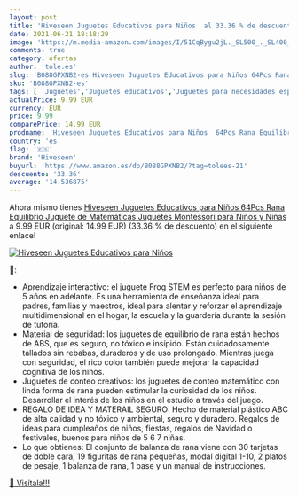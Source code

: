 ```yaml
---
layout: post
title: 'Hiveseen Juguetes Educativos para Niños  al 33.36 % de descuento'
date: 2021-06-21 18:18:29
image: 'https://m.media-amazon.com/images/I/51CqBygu2jL._SL500_._SL400_.jpg'
comments: true
category: ofertas
author: 'tole.es'
slug: 'B088GPXNB2-es Hiveseen Juguetes Educativos para Niños 64Pcs Rana...'
sku: 'B088GPXNB2-es'
tags: [ 'Juguetes','Juguetes educativos','Juguetes para necesidades especiales','Juguetes y juegos','hiveseen','juguetes', ]
actualPrice: 9.99 EUR
currency: EUR
price: 9.99
comparePrice: 14.99 EUR
prodname: 'Hiveseen Juguetes Educativos para Niños  64Pcs Rana Equilibrio Juguete de Matemáticas  Juguetes Montessori para Niños y Niñas'
country: 'es'
flag: '🇪🇸'
brand: 'Hiveseen'
buyurl: 'https://www.amazon.es/dp/B088GPXNB2/?tag=tolees-21'
descuento: '33.36'
average: '14.536875'
---
```


Ahora mismo tienes [Hiveseen Juguetes Educativos para Niños  64Pcs Rana Equilibrio Juguete de Matemáticas  Juguetes Montessori para Niños y Niñas](https://www.amazon.es/dp/B088GPXNB2/?tag=tolees-21) a 9.99 EUR (original: 14.99 EUR) (33.36 %  de descuento) en el siguiente enlace!

[![Hiveseen Juguetes Educativos para Niños ](https://m.media-amazon.com/images/I/51CqBygu2jL._SL500_._SL400_.jpg)](https://www.amazon.es/dp/B088GPXNB2/?tag=tolees-21)

🔎:

- Aprendizaje interactivo: el juguete Frog STEM es perfecto para niños de 5 años en adelante. Es una herramienta de enseñanza ideal para padres, familias y maestros, ideal para alentar y reforzar el aprendizaje multidimensional en el hogar, la escuela y la guardería durante la sesión de tutoría.
- Material de seguridad: los juguetes de equilibrio de rana están hechos de ABS, que es seguro, no tóxico e insípido. Están cuidadosamente tallados sin rebabas, duraderos y de uso prolongado. Mientras juega con seguridad, el rico color también puede mejorar la capacidad cognitiva de los niños.
- Juguetes de conteo creativos: los juguetes de conteo matemático con linda forma de rana pueden estimular la curiosidad de los niños. Desarrollar el interés de los niños en el estudio a través del juego.
- REGALO DE IDEA Y MATERAIL SEGURO: Hecho de material plástico ABC de alta calidad y no tóxico y ambiental, seguro y duradero. Regalos de ideas para cumpleaños de niños, fiestas, regalos de Navidad o festivales, buenos para niños de 5 6 7 niñas.
- Lo que obtienes: El conjunto de balanza de rana viene con 30 tarjetas de doble cara, 19 figuritas de rana pequeñas, modal digital 1-10, 2 platos de pesaje, 1 balanza de rana, 1 base y un manual de instrucciones.

[🛒 Visítala!!!](https://www.amazon.es/dp/B088GPXNB2/?tag=tolees-21)

